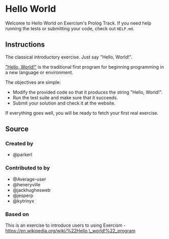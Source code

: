# Hello World

Welcome to Hello World on Exercism's Prolog Track.
If you need help running the tests or submitting your code, check out `HELP.md`.

## Instructions

The classical introductory exercise.
Just say "Hello, World!".

["Hello, World!"][hello-world] is the traditional first program for beginning programming in a new language or environment.

The objectives are simple:

- Modify the provided code so that it produces the string "Hello, World!".
- Run the test suite and make sure that it succeeds.
- Submit your solution and check it at the website.

If everything goes well, you will be ready to fetch your first real exercise.

## Source

### Created by

- @parkerl

### Contributed to by

- @Average-user
- @heneryville
- @jackhughesweb
- @jesperp
- @kytrinyx

### Based on

This is an exercise to introduce users to using Exercism - https://en.wikipedia.org/wiki/%22Hello,\_world!%22_program

[hello-world]: https://en.wikipedia.org/wiki/%22Hello,_world!%22_program
